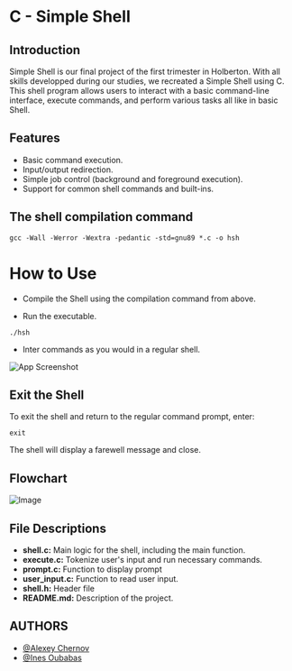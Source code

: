 # C - Simple Shell

## Introduction

Simple Shell is our final project of the first trimester in Holberton. With all skills developped during our studies, we recreated a Simple Shell using C. This shell program allows users to interact with a basic command-line interface, execute commands, and perform various tasks all like in basic Shell.

## Features

- Basic command execution.
- Input/output redirection.
- Simple job control (background and foreground execution).
- Support for common shell commands and built-ins.

## The shell compilation command

```
gcc -Wall -Werror -Wextra -pedantic -std=gnu89 *.c -o hsh
```

# How to Use

- Compile the Shell using the compilation command from above.

- Run the executable.
```
./hsh
```
- Inter commands as you would in a regular shell.

![App Screenshot](https://cdn.discordapp.com/attachments/1183742075821379636/1185243888244498452/image.png?ex=658ee763&is=657c7263&hm=af9f5eb9f37e62cfb8e6b852c1e2e5086d6618e6f357713e55d76c7f778c3f36&)

## Exit the Shell

To exit the shell and return to the regular command prompt, enter:

```
exit
```
The shell will display a farewell message and close.

## Flowchart

![Image](https://github.com/alexeychern0v/holbertonschool-simple_shell/assets/97944947/a5c2077d-6652-406f-97d7-6da4c5ab2766)

## File Descriptions
- **shell.c:** Main logic for the shell, including the main function.
- **execute.c:** Tokenize user's input and run necessary commands.
- **prompt.c:** Function to display prompt
- **user_input.c:** Function to read user input.
- **shell.h:** Header file
- **README.md:** Description of the project.

## AUTHORS

- [@Alexey Chernov](https://github.com/alexeychern0v)
- [@Ines Oubabas](https://github.com/Ines-Oubabas)
